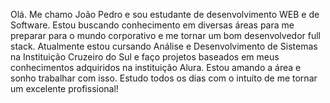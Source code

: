 Olá. Me chamo João Pedro e sou estudante de desenvolvimento WEB e de Software. Estou buscando conhecimento em diversas áreas para me preparar para o mundo corporativo e me tornar um bom desenvolvedor full stack. Atualmente estou cursando Análise e Desenvolvimento de Sistemas na Instituição Cruzeiro do Sul e faço projetos baseados em meus conhecimentos adquiridos na instituição Alura. Estou amando a área e sonho trabalhar com isso. Estudo todos os dias com o intuito de me tornar um excelente profissional!

